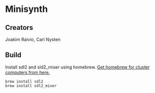 # Minisynth

## Creators
Joakim Raivio, Carl Nysten

## Build
Install sdl2 and sld2_mixer using homebrew. [Get homebrew for cluster computers from here.](https://github.com/gcamerli/42brew)
```
brew install sdl2
brew install sdl2_mixer
```
